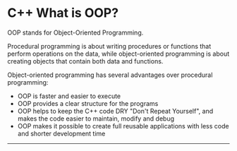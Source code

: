 
# C++ What is OOP?

<p>
  OOP stands for Object-Oriented Programming.

Procedural programming is about writing procedures or functions that perform operations on the data, while object-oriented programming is about creating objects that contain both data and functions.
  </p>
<!--   <img align="right" alt="GIF" width="500" src="https://media.giphy.com/media/yAGIvCiwPJn5C/giphy.gif" /> -->
Object-oriented programming has several advantages over procedural programming:

- OOP is faster and easier to execute
- OOP provides a clear structure for the programs
- OOP helps to keep the C++ code DRY "Don't Repeat Yourself", and makes the code easier to maintain, modify and debug
- OOP makes it possible to create full reusable applications with less code and shorter development time


---


